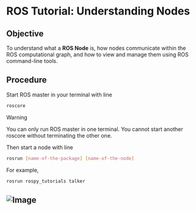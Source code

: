 # ROS Tutorial: Understanding Nodes

## Objective
To understand what a **ROS Node** is, how nodes communicate within the ROS computational graph, and how to view and manage them using ROS command-line tools.


## Procedure

Start ROS master in your terminal with line
```bash
roscore
```
> [!WARNING]
> You can only run ROS master in one terminal. You cannot start another roscore without terminating the other one.

Then start a node with line
```bash
rosrun [name-of-the-package] [name-of-the-node]
```
For example, 
```bash
rosrun rospy_tutorials talker
```
![Image](https://github.com/user-attachments/assets/c81751d9-b8eb-4859-a201-d25d61f03bbf)
---
